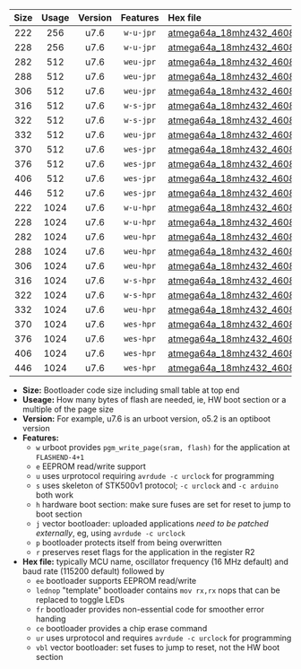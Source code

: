 |Size|Usage|Version|Features|Hex file|
|:-:|:-:|:-:|:-:|:--|
|222|256|u7.6|`w-u-jpr`|[atmega64a_18mhz432_460800bps_ur_vbl.hex](https://raw.githubusercontent.com/stefanrueger/urboot/main//atmega64a_18mhz432_460800bps_ur_vbl.hex)|
|228|256|u7.6|`w-u-jpr`|[atmega64a_18mhz432_460800bps_lednop_ur_vbl.hex](https://raw.githubusercontent.com/stefanrueger/urboot/main//atmega64a_18mhz432_460800bps_lednop_ur_vbl.hex)|
|282|512|u7.6|`weu-jpr`|[atmega64a_18mhz432_460800bps_ee_ur_vbl.hex](https://raw.githubusercontent.com/stefanrueger/urboot/main//atmega64a_18mhz432_460800bps_ee_ur_vbl.hex)|
|288|512|u7.6|`weu-jpr`|[atmega64a_18mhz432_460800bps_ee_lednop_ur_vbl.hex](https://raw.githubusercontent.com/stefanrueger/urboot/main//atmega64a_18mhz432_460800bps_ee_lednop_ur_vbl.hex)|
|306|512|u7.6|`weu-jpr`|[atmega64a_18mhz432_460800bps_ee_lednop_fr_ur_vbl.hex](https://raw.githubusercontent.com/stefanrueger/urboot/main//atmega64a_18mhz432_460800bps_ee_lednop_fr_ur_vbl.hex)|
|316|512|u7.6|`w-s-jpr`|[atmega64a_18mhz432_460800bps_vbl.hex](https://raw.githubusercontent.com/stefanrueger/urboot/main//atmega64a_18mhz432_460800bps_vbl.hex)|
|322|512|u7.6|`w-s-jpr`|[atmega64a_18mhz432_460800bps_lednop_vbl.hex](https://raw.githubusercontent.com/stefanrueger/urboot/main//atmega64a_18mhz432_460800bps_lednop_vbl.hex)|
|332|512|u7.6|`weu-jpr`|[atmega64a_18mhz432_460800bps_ee_lednop_fr_ce_ur_vbl.hex](https://raw.githubusercontent.com/stefanrueger/urboot/main//atmega64a_18mhz432_460800bps_ee_lednop_fr_ce_ur_vbl.hex)|
|370|512|u7.6|`wes-jpr`|[atmega64a_18mhz432_460800bps_ee_vbl.hex](https://raw.githubusercontent.com/stefanrueger/urboot/main//atmega64a_18mhz432_460800bps_ee_vbl.hex)|
|376|512|u7.6|`wes-jpr`|[atmega64a_18mhz432_460800bps_ee_lednop_vbl.hex](https://raw.githubusercontent.com/stefanrueger/urboot/main//atmega64a_18mhz432_460800bps_ee_lednop_vbl.hex)|
|406|512|u7.6|`wes-jpr`|[atmega64a_18mhz432_460800bps_ee_lednop_fr_vbl.hex](https://raw.githubusercontent.com/stefanrueger/urboot/main//atmega64a_18mhz432_460800bps_ee_lednop_fr_vbl.hex)|
|446|512|u7.6|`wes-jpr`|[atmega64a_18mhz432_460800bps_ee_lednop_fr_ce_vbl.hex](https://raw.githubusercontent.com/stefanrueger/urboot/main//atmega64a_18mhz432_460800bps_ee_lednop_fr_ce_vbl.hex)|
|222|1024|u7.6|`w-u-hpr`|[atmega64a_18mhz432_460800bps_ur.hex](https://raw.githubusercontent.com/stefanrueger/urboot/main//atmega64a_18mhz432_460800bps_ur.hex)|
|228|1024|u7.6|`w-u-hpr`|[atmega64a_18mhz432_460800bps_lednop_ur.hex](https://raw.githubusercontent.com/stefanrueger/urboot/main//atmega64a_18mhz432_460800bps_lednop_ur.hex)|
|282|1024|u7.6|`weu-hpr`|[atmega64a_18mhz432_460800bps_ee_ur.hex](https://raw.githubusercontent.com/stefanrueger/urboot/main//atmega64a_18mhz432_460800bps_ee_ur.hex)|
|288|1024|u7.6|`weu-hpr`|[atmega64a_18mhz432_460800bps_ee_lednop_ur.hex](https://raw.githubusercontent.com/stefanrueger/urboot/main//atmega64a_18mhz432_460800bps_ee_lednop_ur.hex)|
|306|1024|u7.6|`weu-hpr`|[atmega64a_18mhz432_460800bps_ee_lednop_fr_ur.hex](https://raw.githubusercontent.com/stefanrueger/urboot/main//atmega64a_18mhz432_460800bps_ee_lednop_fr_ur.hex)|
|316|1024|u7.6|`w-s-hpr`|[atmega64a_18mhz432_460800bps.hex](https://raw.githubusercontent.com/stefanrueger/urboot/main//atmega64a_18mhz432_460800bps.hex)|
|322|1024|u7.6|`w-s-hpr`|[atmega64a_18mhz432_460800bps_lednop.hex](https://raw.githubusercontent.com/stefanrueger/urboot/main//atmega64a_18mhz432_460800bps_lednop.hex)|
|332|1024|u7.6|`weu-hpr`|[atmega64a_18mhz432_460800bps_ee_lednop_fr_ce_ur.hex](https://raw.githubusercontent.com/stefanrueger/urboot/main//atmega64a_18mhz432_460800bps_ee_lednop_fr_ce_ur.hex)|
|370|1024|u7.6|`wes-hpr`|[atmega64a_18mhz432_460800bps_ee.hex](https://raw.githubusercontent.com/stefanrueger/urboot/main//atmega64a_18mhz432_460800bps_ee.hex)|
|376|1024|u7.6|`wes-hpr`|[atmega64a_18mhz432_460800bps_ee_lednop.hex](https://raw.githubusercontent.com/stefanrueger/urboot/main//atmega64a_18mhz432_460800bps_ee_lednop.hex)|
|406|1024|u7.6|`wes-hpr`|[atmega64a_18mhz432_460800bps_ee_lednop_fr.hex](https://raw.githubusercontent.com/stefanrueger/urboot/main//atmega64a_18mhz432_460800bps_ee_lednop_fr.hex)|
|446|1024|u7.6|`wes-hpr`|[atmega64a_18mhz432_460800bps_ee_lednop_fr_ce.hex](https://raw.githubusercontent.com/stefanrueger/urboot/main//atmega64a_18mhz432_460800bps_ee_lednop_fr_ce.hex)|

- **Size:** Bootloader code size including small table at top end
- **Useage:** How many bytes of flash are needed, ie, HW boot section or a multiple of the page size
- **Version:** For example, u7.6 is an urboot version, o5.2 is an optiboot version
- **Features:**
  + `w` urboot provides `pgm_write_page(sram, flash)` for the application at `FLASHEND-4+1`
  + `e` EEPROM read/write support
  + `u` uses urprotocol requiring `avrdude -c urclock` for programming
  + `s` uses skeleton of STK500v1 protocol; `-c urclock` and `-c arduino` both work
  + `h` hardware boot section: make sure fuses are set for reset to jump to boot section
  + `j` vector bootloader: uploaded applications *need to be patched externally*, eg, using `avrdude -c urclock`
  + `p` bootloader protects itself from being overwritten
  + `r` preserves reset flags for the application in the register R2
- **Hex file:** typically MCU name, oscillator frequency (16 MHz default) and baud rate (115200 default) followed by
  + `ee` bootloader supports EEPROM read/write
  + `lednop` "template" bootloader contains `mov rx,rx` nops that can be replaced to toggle LEDs
  + `fr` bootloader provides non-essential code for smoother error handing
  + `ce` bootloader provides a chip erase command
  + `ur` uses urprotocol and requires `avrdude -c urclock` for programming
  + `vbl` vector bootloader: set fuses to jump to reset, not the HW boot section
